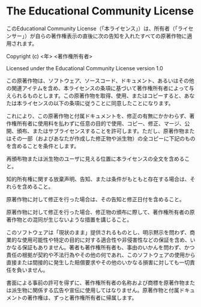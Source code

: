 The Educational Community License 
=================================

このEducational Community
License（「本ライセンス」）は、所有者（「ライセンサー」）が自らの著作権表示の直後に次の告知を入れたすべての原著作物に適用されます。

Copyright (c) &lt;年&gt; &lt;著作権所有者&gt;

Licensed under the Educational Community License version 1.0

この原著作物は、ソフトウェア、ソースコード、ドキュメント、あるいはその他の関連アイテムを含め、本ライセンスの条項に基づいて著作権所有者によって与えられるものとします。この原著作物を取得、使用、またはコピーすると、あなたは本ライセンスの以下の条項に従うことに同意したことになります。

これにより、この原著作物と付属ドキュメントを、修正の有無にかかわらず、著作権所有者に使用料を払わずに任意の目的で使用、コピー、修正、マージ、公開、頒布、またはサブライセンスすることを許可します。ただし、原著作物またはその一部（およびあなたが作成した修正物や派生物）の全コピーに下記のものを含めることを条件とします。

再頒布物または派生物のユーザに見える位置に本ライセンスの全文を含めること。

知的所有権に関する放棄声明、告知、または条件がもともと存在する場合は、それらを含めること。

原著作物に対して修正を行った場合は、その告知と修正日付を含めること。

原著作物に対して修正を行った場合、修正物の頒布に際して、著作権所有者の原著作物との混同が生じないような措置を講じること。

このソフトウェアは「現状のまま」提供されるものとし、明示黙示を問わず、商業的な使用可能性や特定の目的に対する適合性や非侵害性などの保証を含め、いかなる保証もありません。著者も著作権所有者も、事由のいかんを問わず、かつ責任の根拠が契約や不法行為やその他の何であれ、このソフトウェアの使用から直接または間接的に発生した賠償要求やその他のいかなる損害に対しても一切責任を負いません。

書面による事前の許可を得ずに、著作権所有者の名称および商標を原著作物または派生物に関係する広告や宣伝に使用してはなりません。原著作物と付属ドキュメントの著作権は、ずっと著作権所有者に帰属します。
